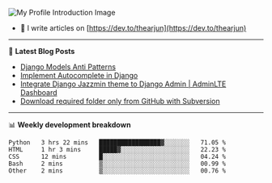 ![My Profile Introduction Image](https://i.ibb.co/tLFZ15Q/gh.png)
- 📝 I write articles on [https://dev.to/thearjun](https://dev.to/thearjun)

-------

📕 **Latest Blog Posts**
<!-- BLOG-POST-LIST:START -->
- [Django Models Anti Patterns](https://dev.to/thearjun/django-models-anti-patterns-1ma1)
- [Implement Autocomplete in Django](https://dev.to/thearjun/implement-autocomplete-in-django-3h20)
- [Integrate Django Jazzmin theme to Django Admin | AdminLTE Dashboard](https://dev.to/thearjun/integrate-django-jazzmin-theme-to-django-admin-adminlte-dashboard-5aao)
- [Download required folder only from GitHub with Subversion](https://dev.to/thearjun/download-required-folder-only-from-github-with-subversion-2gpc)
<!-- BLOG-POST-LIST:END -->

-------

📊 **Weekly development breakdown**
<!--START_SECTION:waka-->
```text
Python   3 hrs 22 mins   █████████████████▓░░░░░░░   71.05 % 
HTML     1 hr 3 mins     █████▓░░░░░░░░░░░░░░░░░░░   22.23 % 
CSS      12 mins         █░░░░░░░░░░░░░░░░░░░░░░░░   04.24 % 
Bash     2 mins          ▒░░░░░░░░░░░░░░░░░░░░░░░░   00.99 % 
Other    2 mins          ▒░░░░░░░░░░░░░░░░░░░░░░░░   00.76 % 
```
<!--END_SECTION:waka-->
<img src='https://profile-counter.glitch.me/thearjun/count.svg' width='0px'>
